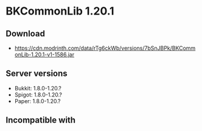# BKCommonLib 1.20.1

## Download
- https://cdn.modrinth.com/data/rTg6ckWb/versions/7bSnJBPk/BKCommonLib-1.20.1-v1-1586.jar

## Server versions
- Bukkit: 1.8.0-1.20.?
- Spigot: 1.8.0-1.20.?
- Paper: 1.8.0-1.20.?

## Incompatible with